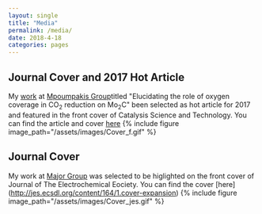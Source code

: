 ```yaml
---
layout: single
title: "Media"
permalink: /media/
date: 2018-4-18
categories: pages
---
```


## Journal Cover and 2017 Hot Article
My [work](http://pubs.rsc.org/-/content/articlehtml/2017/cy/c7cy01810j) at [Mpoumpakis Group](http://www.mpourmpakis.com/)titled "Elucidating the role of oxygen coverage in CO<sub>2</sub> reduction on Mo<sub>2</sub>C" been selected as hot article for 2017 and featured in the front cover of Catalysis Science and Technology. You can find the article and cover [here](http://pubs.rsc.org/en/content/articlelanding/2017/cy/c7cy01810j#!divAbstract)
{% include figure image_path="/assets/images/Cover_f.gif" %}

## Journal Cover 
My work at [Major Group](http://www.themajorgroup.org/) was selected to be higlighted on the front cover of Journal of The Electrochemical Eociety. You can find the cover [here] (http://jes.ecsdl.org/content/164/1.cover-expansion) 
{% include figure image_path="/assets/images/Cover_jes.gif" %}
